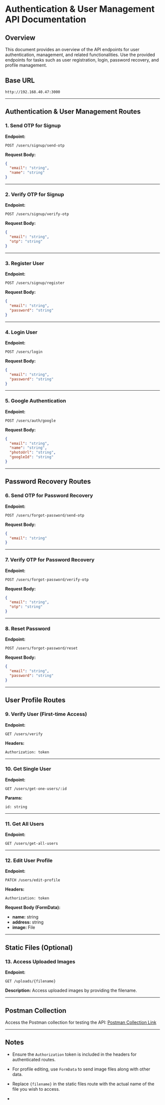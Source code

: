 # Authentication & User Management API Documentation

## Overview
This document provides an overview of the API endpoints for user authentication, management, and related functionalities. Use the provided endpoints for tasks such as user registration, login, password recovery, and profile management.

## Base URL
```
http://192.168.40.47:3000
```

---

## Authentication & User Management Routes

### 1. Send OTP for Signup
**Endpoint:**
```
POST /users/signup/send-otp
```
**Request Body:**
```json
{
  "email": "string",
  "name": "string"
}
```

---

### 2. Verify OTP for Signup
**Endpoint:**
```
POST /users/signup/verify-otp
```
**Request Body:**
```json
{
  "email": "string",
  "otp": "string"
}
```

---

### 3. Register User
**Endpoint:**
```
POST /users/signup/register
```
**Request Body:**
```json
{
  "email": "string",
  "password": "string"
}
```

---

### 4. Login User
**Endpoint:**
```
POST /users/login
```
**Request Body:**
```json
{
  "email": "string",
  "password": "string"
}
```

---

### 5. Google Authentication
**Endpoint:**
```
POST /users/auth/google
```
**Request Body:**
```json
{
  "email": "string",
  "name": "string",
  "photoUrl": "string",
  "googleId": "string"
}
```

---

## Password Recovery Routes

### 6. Send OTP for Password Recovery
**Endpoint:**
```
POST /users/forgot-password/send-otp
```
**Request Body:**
```json
{
  "email": "string"
}
```

---

### 7. Verify OTP for Password Recovery
**Endpoint:**
```
POST /users/forgot-password/verify-otp
```
**Request Body:**
```json
{
  "email": "string",
  "otp": "string"
}
```

---

### 8. Reset Password
**Endpoint:**
```
POST /users/forgot-password/reset
```
**Request Body:**
```json
{
  "email": "string",
  "password": "string"
}
```

---

## User Profile Routes

### 9. Verify User (First-time Access)
**Endpoint:**
```
GET /users/verify
```
**Headers:**
```
Authorization: token
```

---

### 10. Get Single User
**Endpoint:**
```
GET /users/get-one-users/:id
```
**Params:**
```
id: string
```

---

### 11. Get All Users
**Endpoint:**
```
GET /users/get-all-users
```

---

### 12. Edit User Profile
**Endpoint:**
```
PATCH /users/edit-profile
```
**Headers:**
```
Authorization: token
```
**Request Body (FormData):**
- **name:** string
- **address:** string
- **image:** File

---

## Static Files (Optional)

### 13. Access Uploaded Images
**Endpoint:**
```
GET /uploads/{filename}
```
**Description:**
Access uploaded images by providing the filename.

---

## Postman Collection 
Access the Postman collection for testing the API:
[Postman Collection Link](https://www.postman.com/web444-4006/workspace/travel/collection/39922573-3c102085-9293-466d-b253-3d8c7e53db87?action=share&creator=39922573&active-environment=39922573-4f2a7f24-9613-420b-b3e6-c51399b90edf)

---

## Notes
- Ensure the `Authorization` token is included in the headers for authenticated routes.
- For profile editing, use `FormData` to send image files along with other data.
- Replace `{filename}` in the static files route with the actual name of the file you wish to access.

- 
  
